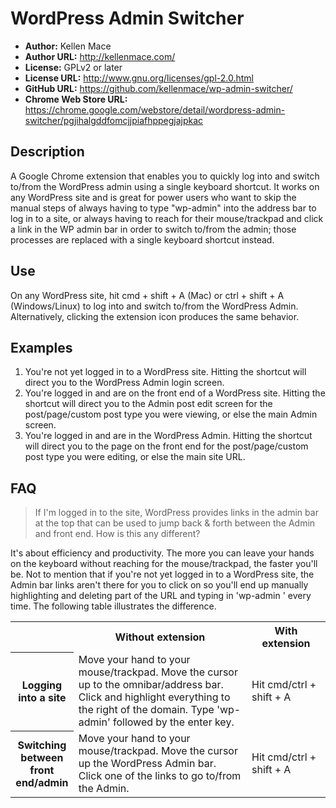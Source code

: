 # WordPress Admin Switcher #

- **Author:** Kellen Mace
- **Author URL:** http://kellenmace.com/
- **License:** GPLv2 or later
- **License URL:** http://www.gnu.org/licenses/gpl-2.0.html
- **GitHub URL:** https://github.com/kellenmace/wp-admin-switcher/
- **Chrome Web Store URL:** https://chrome.google.com/webstore/detail/wordpress-admin-switcher/pgjihalgddfomcjjpiafhppegjajpkac

## Description ##

A Google Chrome extension that enables you to quickly log into and switch to/from the WordPress admin using a single keyboard shortcut. It works on any WordPress site and is great for power users who want to skip the manual steps of always having to type "wp-admin" into the address bar to log in to a site, or always having to reach for their mouse/trackpad and click a link in the WP admin bar in order to switch to/from the admin; those processes are replaced with a single keyboard shortcut instead.

## Use ##

On any WordPress site, hit cmd + shift + A (Mac) or ctrl + shift + A (Windows/Linux) to log into and switch to/from the WordPress Admin. Alternatively, clicking the extension icon produces the same behavior.

## Examples ##

1. You're not yet logged in to a WordPress site. Hitting the shortcut will direct you to the WordPress Admin login screen.
2. You're logged in and are on the front end of a WordPress site. Hitting the shortcut will direct you to the Admin post edit screen for the post/page/custom post type you were viewing, or else the main Admin screen.
3. You're logged in and are in the WordPress Admin. Hitting the shortcut will direct you to the page on the front end for the post/page/custom post type you were editing, or else the main site URL.

## FAQ ##

> If I'm logged in to the site, WordPress provides links in the admin bar at the top
> that can be used to jump back & forth between the Admin and front end. How is this
> any different?

It's about efficiency and productivity. The more you can leave your hands on the keyboard without reaching for the mouse/trackpad, the faster you'll be. Not to mention that if you're not yet logged in to a WordPress site, the Admin bar links aren't there for you to click on so you'll end up manually highlighting and deleting part of the URL and typing in 'wp-admin <enter>' every time. The following table illustrates the difference.

<table>
    <tr>
        <th style="width: 20%"></th>
        <th style="width: 55%">Without extension</th>
        <th style="width: 25%">With extension</th>
    </tr>
    <tr>
        <th>Logging into a site</th>
        <td>Move your hand to your mouse/trackpad.
Move the cursor up to the omnibar/address bar.
Click and highlight everything to the right of the domain.
Type 'wp-admin' followed by the enter key.</td>
        <td>Hit cmd/ctrl + shift + A</td>
    </tr>
    <tr>
        <th>Switching between front end/admin</th>
        <td>Move your hand to your mouse/trackpad.
Move the cursor up the WordPress Admin bar.
Click one of the links to go to/from the Admin.</td>
        <td>Hit cmd/ctrl + shift + A</td>
    </tr>
</table>